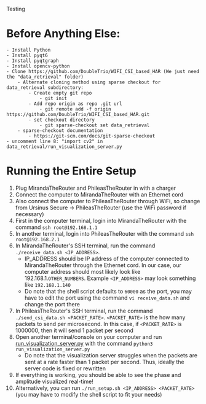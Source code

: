 Testing
# Before Anything Else:
	- Install Python
	- Install pyqt6
	- Install pyqtgraph
	- Install opencv-python
	- Clone https://github.com/DoubleTrio/WIFI_CSI_based_HAR (We just need the "data_retrieval" folder)
		- Alternate cloning method using sparse checkout for data_retrieval subdirectory:
			- Create empty git repo
				- git init
			- Add repo origin as repo .git url
				- git remote add -f origin  https://github.com/DoubleTrio/WIFI_CSI_based_HAR.git
			- set checkout directory
				- git sparse-checkout set data_retrieval
		- sparse-checkout documentation
			- https://git-scm.com/docs/git-sparse-checkout
	- uncomment line 8: "import cv2" in data_retrieval/run_visualization_server.py

# Running the Entire Setup

1. Plug MirandaTheRouter and PhileasTheRouter in with a charger
2. Connect the computer to MirandaTheRouter with an Ethernet cord
3. Also connect the computer to PhileasTheRouter through WiFi, so change from Ursinus Secure -> PhileasTheRouter (use the WiFi password if necessary)
4. First in the computer terminal, login into MirandaTheRouter with the command `ssh root@192.168.1.1`
5. In another terminal, login into PhileasTheRouter with the command `ssh root@192.168.2.1`
6. In MirandaTheRouter's SSH terminal, run the command `./receive_data.sh <IP_ADDRESS>`. 
    - IP_ADDRESS should be IP address of the computer connected to MirandaTheRouter through the Ethernet cord. In our case, our computer address should most likely look like 192.168.1.`OTHER_NUMBERS`. Example `<IP_ADDRESS>` may look something like `192.168.1.140`  
    - Do note that the shell script defaults to `60000` as the port, you may have to edit the port using the command `vi receive_data.sh` and change the port there
7. In PhileasTheRouter's SSH terminal, run the command `./send_csi_data.sh <PACKET_RATE>`. `<PACKET_RATE>` is the how many packets to send per microsecond. In this case, if `<PACKET_RATE>` is 1000000, then it will send 1 packet per second
8. Open another terminal/console on your computer and run [run_visualization_server.py](https://github.com/DoubleTrio/WIFI_CSI_based_HAR/blob/master/data_retrieval/run_visualization_server.py) with the command `python3 run_visualization_server.py`
    - Do note that the visualization server struggles when the packets are sent at a rate faster than 1 packet per second. Thus, ideally the server code is fixed or rewritten
9. If everything is working, you should be able to see the phase and amplitude visualized real-time!
10. Alternatively, you can run `./run_setup.sh <IP_ADDRESS> <PACKET_RATE>` (you may have to modify the shell script to fit your needs)
